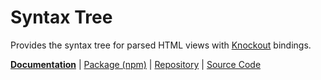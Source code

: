 <!--
---
name: syntax-tree
---
-->

# Syntax Tree

<!-- @include docs/parts/packages/syntax-tree/description.md-->

Provides the syntax tree for parsed HTML views with [Knockout] bindings.

<!-- /include -->

<!-- @include docs/parts/package-nav.md -->

[**Documentation**](https://knuckles.elsk.dev) | [Package (npm)](https://npmjs.com/package/@knuckles/syntax-tree) | [Repository](https://github.com/tscpp/knuckles) | [Source Code](https://github.com/tscpp/knuckles/tree/main/packages/syntax-tree)

<!-- /include -->

<!-- @include docs/parts/reference.md -->

[TypeScript]: https://typescriptlang.org
[ESLint]: https://eslint.org
[Knockout]: https://knockoutjs.com
[toolkit]: https://knuckles.elsk.dev

<!-- /include -->
